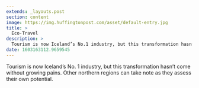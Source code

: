 ```yaml
--- 
extends: _layouts.post 
section: content 
image: https://img.huffingtonpost.com/asset/default-entry.jpg 
title: > 
  Eco-Travel 
description: > 
  Tourism is now Iceland’s No.1 industry, but this transformation hasn’t come without growing pains.Other northern regions can take note as they assess their own potential. 
date: 1603163112.9659545 
--- 
```

<div><p class="card__description">Tourism is now Iceland&#8217;s No. 1 industry, but this transformation hasn&#8217;t come without growing pains. Other northern regions can take note as they assess their own potential.</p></div>